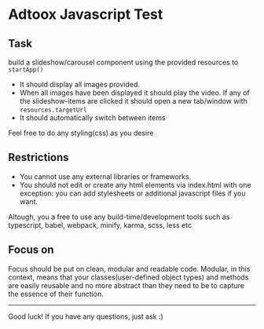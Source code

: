 # Adtoox Javascript Test

## Task

build a slideshow/carousel component using the provided resources to `startApp()`

- It should display all images provided.
- When all images have been displayed it should play the video. 
If any of the slideshow-items are clicked it should open a new tab/window with `resources.targetUrl`
- It should automatically switch between items

Feel free to do any styling(css) as you desire

## Restrictions

- You cannot use any external libraries or frameworks. 
- You should not edit or create any html elements via index.html with one exception: you can add stylesheets or additional javascript files if you want.

Altough, you a free to use any build-time/development tools such as typescript, babel, webpack, minify, karma, scss, less etc

## Focus on
Focus should be put on clean, modular and readable code. Modular, in this context, means that your classes(user-defined object types) and methods are easily reusable and no more abstract than they need to be to capture the essence of their function.

----

Good luck!
If you have any questions, just ask :)